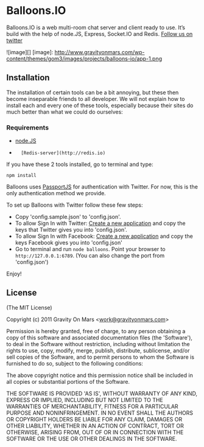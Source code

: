 # Balloons.IO

Balloons.IO is a web multi-room chat server and client ready to use.
It’s build with the help of node.JS, Express, Socket.IO and Redis. [Follow us on twitter][]

  [Follow us on twitter]: https://twitter.com/balloonsio
 
 ![image][]
  [image]: http://www.gravityonmars.com/wp-content/themes/gom3/images/projects/balloons-io/app-1.png

## Installation

The installation of certain tools can be a bit annoying, but these then
become inseparable friends to all developer. We will not explain how
to install each and every one of these tools, especially because their
sites do much better than what we could do ourselves:

### Requirements

-   [node.JS](http://nodejs.org)
-		[Redis-server](http://redis.io)

If you have these 2 tools installed, go to terminal and type:

`npm install`

Balloons uses [PassportJS](http://passportjs.org) for authentication with Twitter. For now, this is the only authentication method we provide.

To set up Balloons with Twitter follow these few steps:

* Copy 'config.sample.json' to 'config.json'.
* To allow Sign In with Twitter: [Create a new application](https://dev.twitter.com/apps/new) and copy 
the keys that Twitter gives you into 'config.json'.
* To allow Sign In with Facebook: [Create a new application](https://developers.facebook.com/apps) and copy the keys Facebook gives you into 'config.json'
* Go to terminal and run `node balloons`.
Point your browser to `http://127.0.0.1:6789`.
(You can also change the port from 'config.json')

Enjoy!


## License 

(The MIT License)

Copyright (c) 2011 Gravity On Mars &lt;work@gravityonmars.com&gt;

Permission is hereby granted, free of charge, to any person obtaining
a copy of this software and associated documentation files (the
'Software'), to deal in the Software without restriction, including
without limitation the rights to use, copy, modify, merge, publish,
distribute, sublicense, and/or sell copies of the Software, and to
permit persons to whom the Software is furnished to do so, subject to
the following conditions:

The above copyright notice and this permission notice shall be
included in all copies or substantial portions of the Software.

THE SOFTWARE IS PROVIDED 'AS IS', WITHOUT WARRANTY OF ANY KIND,
EXPRESS OR IMPLIED, INCLUDING BUT NOT LIMITED TO THE WARRANTIES OF
MERCHANTABILITY, FITNESS FOR A PARTICULAR PURPOSE AND NONINFRINGEMENT.
IN NO EVENT SHALL THE AUTHORS OR COPYRIGHT HOLDERS BE LIABLE FOR ANY
CLAIM, DAMAGES OR OTHER LIABILITY, WHETHER IN AN ACTION OF CONTRACT,
TORT OR OTHERWISE, ARISING FROM, OUT OF OR IN CONNECTION WITH THE
SOFTWARE OR THE USE OR OTHER DEALINGS IN THE SOFTWARE.  
